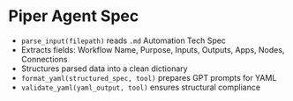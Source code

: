 # Piper Agent Spec

- `parse_input(filepath)` reads `.md` Automation Tech Spec
- Extracts fields: Workflow Name, Purpose, Inputs, Outputs, Apps, Nodes, Connections
- Structures parsed data into a clean dictionary
- `format_yaml(structured_spec, tool)` prepares GPT prompts for YAML
- `validate_yaml(yaml_output, tool)` ensures structural compliance
